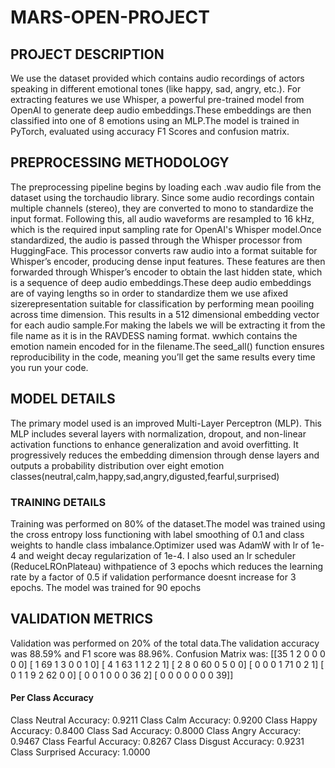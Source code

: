 # MARS-OPEN-PROJECT

## PROJECT DESCRIPTION
We use the dataset provided which contains audio recordings of actors speaking in different emotional tones (like happy, sad, angry, etc.). For extracting features we use Whisper, a powerful pre-trained model from OpenAI to generate deep audio embeddings.These embeddings are then classified into one of 8 emotions using an MLP.The model is trained in PyTorch, evaluated using accuracy F1 Scores and confusion matrix.

## PREPROCESSING METHODOLOGY
The preprocessing pipeline begins by loading each .wav audio file from the dataset using the torchaudio library. Since some audio recordings contain multiple channels (stereo), they are converted to mono to standardize the input format. Following this, all audio waveforms are resampled to 16 kHz, which is the required input sampling rate for OpenAI's Whisper model.Once standardized, the audio is passed through the Whisper processor from HuggingFace. This processor converts raw audio into a format suitable for Whisper’s encoder, producing dense input features. These features are then forwarded through Whisper’s encoder to obtain the last hidden state, which is a sequence of deep audio embeddings.These deep audio embeddings are of vaying lengths so in order to standardize them we use afixed sizerepresentation suitable for classification by performing mean pooiling across time dimension. This results in a 512 dimensional embedding vector for each audio sample.For making the labels we will be extracting it from the file name as it is in the RAVDESS naming format. wwhich contains the emotion namein encoded for in the filename.The seed_all() function ensures reproducibility in the code, meaning you’ll get the same results every time you run your code.

## MODEL DETAILS
The primary model used is an improved Multi-Layer Perceptron (MLP). This MLP includes several layers with normalization, dropout, and non-linear activation functions to enhance generalization and avoid overfitting. It progressively reduces the embedding dimension through dense layers and outputs a probability distribution over eight emotion classes(neutral,calm,happy,sad,angry,digusted,fearful,surprised)

### TRAINING DETAILS
Training was performed on 80% of the dataset.The model was trained using the cross entropy loss functioning with label smoothing of 0.1 and class weights to handle class imbalance.Optimizer used was AdamW with lr of 1e-4 and weight decay regularization of 1e-4. I also used an lr scheduler (ReduceLROnPlateau) withpatience of 3 epochs which reduces the learning rate by a factor of 0.5 if validation performance doesnt increase for 3 epochs. The model was trained for 90 epochs

## VALIDATION METRICS
Validation was performed on 20% of the total data.The validation accuracy was 88.59% and F1 score was 88.96%.
Confusion Matrix was:
[[35  1  2  0  0  0  0  0]
 [ 1 69  1  3  0  0  1  0]
 [ 4  1 63  1  1  2  2  1]
 [ 2  8  0 60  0  5  0  0]
 [ 0  0  0  1 71  0  2  1]
 [ 0  1  1  9  2 62  0  0]
 [ 0  0  1  0  0  0 36  2]
 [ 0  0  0  0  0  0  0 39]]
 #### Per Class Accuracy
 Class Neutral Accuracy: 0.9211
Class Calm Accuracy: 0.9200
Class Happy Accuracy: 0.8400
Class Sad Accuracy: 0.8000
Class Angry Accuracy: 0.9467
Class Fearful Accuracy: 0.8267
Class Disgust Accuracy: 0.9231
Class Surprised Accuracy: 1.0000




